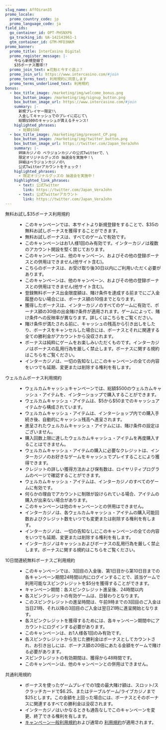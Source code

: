 ```yaml
---
slug_name: AffOiran35
promo_locale:
  promo_country_code: jp
  promo_language_code: ja
field_ids:
  go_container_id: OPT-PHSNXP6
  ga_tracking_id: UA-142143961-1
  gtm_container_id: GTM-MFD3NKM
promo_banner:
  promo_title: InterCasino Digital
  promo_register_message: |-
    今なら新規登録で
    $35ボーナス獲得!?
  promo_join_text: ▶花魁と今すぐ遊ぶ？
  promo_join_url: https://www.intercasino.com/#join
  promo_terms_text: 利用規約に同意します
  promo_terms_underlined_text: 利用規約
bonus:
  - box_title_image: /marketing/img/welcome_bonus.png
    box_button_image: /marketing/img/signup_button.png
    box_button_image_url: https://www.intercasino.com/#join
    summary: |-
      新規プレイヤー限定!\
      入金してキャッシュでのプレイに応じて\
      総額$500のキャッシュが貰えるチャンス!
    higlighted_phrases:
      - 総額$500
  - box_title_image: /marketing/img/present_CP.png
    box_button_image: /marketing/img/twitter_button.png
    box_button_image_url: https://twitter.com/Japan_VeraJohn
    summary: |-
      姉妹カジノの ベラジョンカジノの公式Twitterで、\
      限定オリジナルグッズの 抽選会を実施中！\
      詳細はベラジョンカジノの\
      公式Twitterアカウントをチェック！
    higlighted_phrases:
      - 限定オリジナルグッズの 抽選会を実施中！
    highlighted_link_phrases:
      - text: 公式Twitter
        link: https://twitter.com/Japan_VeraJohn
      - text: 公式Twitterアカウント
        link: https://twitter.com/Japan_VeraJohn
---
```

<dl>
  <dt>無料お試し$35ボーナス利用規約</dt>
  <dd>
    <ul>
      <li>このキャンペーンでは、本サイトより新規登録をすることで、$35の無料お試しボーナスを獲得することができます。</li>
      <li>無料お試しボーナスは、すべてのゲームで有効です。</li>
      <li>このキャンペーンはお1人様1回のみ有効です。インターカジノは複数のアカウント開設を堅く禁じております。</li>
      <li>このキャンペーンは、他のキャンペーン、およびその他の登録ボーナスとの併用はできません(他サイト含む)。</li>
      <li>こちらのボーナスは、お受け取り後30日以内にご利用いただく必要があります。</li>
      <li>このキャンペーンは、他のキャンペーン、およびその他の登録ボーナスとの併用はできません(他サイト含む)。</li>
      <li>登録無料ボーナス出金限度額は、賭け条件を達成する前までにご入金履歴のない場合には、ボーナス額の10倍までとなります。</li>
      <li>獲得したボーナスは、インターカジノのすべてのゲームに有効で、ボーナス額の30倍の出金賭け条件が適用されます。ゲームによって、賭け条件への反映率が異なります。詳しくはこちらをご覧ください。</li>
      <li>賭け条件が満たされる前に、キャッシュの残高から引き出しをしたり、ボーナスをキャンセルした場合には、ボーナスとそれに関連する全ての勝利金がアカウントから没収されます。</li>
      <li>ボーナスは純粋にゲームをお楽しみいただくものです。インターカジノはボーナスの乱用行為を厳しく禁止します。ボーナスに関する規約はこちらをご覧ください。</li>
      <li>インターカジノは、一切の告知なしにこのキャンペーンの全ての内容をいつでも延期、変更または削除する権利を有します。</li>
    </ul>
  </dd>
</dl>
<dl>
  <dt>ウェルカムボーナス利用規約</dt>
  <dd>
    <ul>
      <li>ウェルカムキャッシュキャンペーンでは、総額$500のウェルカムキャッシュ・アイテムを、インターショップで購入することができます。</li>
      <li>ウェルカムキャッシュ・アイテムは、$5から$50までのキャッシュアイテムから構成されています。</li>
      <li>ウェルカムキャッシュ・アイテムは、インターショップ内での購入手続き後、自動的にキャッシュ残高へ進呈されます。</li>
      <li>進呈されたウェルカムキャッシュ・アイテムには、賭け条件の設定はございません。</li>
      <li>購入回数上限に達したウェルカムキャッシュ・アイテムを再度購入することはできません。</li>
      <li>ウェルカムキャッシュ・アイテムの購入に必要なクレジットは、インターカジノのお好きなゲームをキャッシュでプレイすることにより獲得できます。</li>
      <li>クレジットの詳しい獲得方法および保有数は、ロイヤリティプログラムのページで確認することができます。</li>
      <li>ウェルカムキャッシュ・アイテムは、インターカジノのすべてのゲームに有効です。</li>
      <li>何らかの理由でアカウントに制限が設けられている場合、アイテムの購入が出来ない場合があります。</li>
      <li>このキャンペーンは他のキャンペーンとの併用はできません。</li>
      <li>インターカジノは、各ウェルカムキャッシュ・アイテムの購入可能回数およびクレジット数をいつでも変更または削除する権利を有します。</li>
      <li>インターカジノは、一切の告知なしにこのキャンペーンの全ての内容をいつでも延期、変更または削除する権利を有します。</li>
      <li>インターカジノはキャッシュおよびボーナスの乱用行為を厳しく禁止します。ボーナスに関する規約はこちらをご覧ください。</li>
    </ul>
  </dd>
</dl>
<dl>
  <dt>10日間連続無料ボーナスご利用規約</dt>
  <dd>
    <ul>
      <li>このキャンペーンでは、3回目の入金後、第1日目から第10日目までの各キャンペーン期間24時間以内にログインすることで、該当ゲームで利用可能なスピンクレジットを$5分を獲得することができます。</li>
      <li>キャンペーン期間：各スピンクレジット進呈後、24時間以内</li>
      <li>各スピンクレジットの有効ゲームは、日替わりとなります。</li>
      <li>このスピンクレジットの進呈時間は、午前9時までの3回目のご入金は当日21時、それ以降の3回目のご入金は翌日21時に進呈開始となります。</li>
      <li>各スピンクレジットを獲得するためには、各キャンペーン期間中にアカウントにログインする必要があります。</li>
      <li>このキャンペーンは、お1人様各1回のみ有効です。</li>
      <li>各スピンクレジットから生じた勝利金はボーナスとしてカウントされ、お引き出しには、ボーナス額の20倍にあたる金額をゲームで賭ける必要があります。</li>
      <li>スピンクレジットの有効期間は、獲得から48時間です。</li>
      <li>このキャンペーンは、他のキャンペーンとの併用はできません。</li>
    </ul>
  </dd>
</dl>
<dl>
  <dt>共通利用規約</dt>
  <dd>
    <ul>
      <li>ボーナスを使ったゲームプレイでの1度の最大賭け額は、スロット/スクラッチカードで$6.25、またはテーブルゲーム/ライブカジノまで$25とします。この金額を上回った場合には、ボーナスとそのボーナスに関連するすべての勝利金は没収されます。</li>
      <li>インターカジノはいかなるときも通告なしでこのキャンペーンを変更、終了できる権利を有します。</li>
      <li>
        <a
          href="https://www.intercasino.com/about/promotions-terms-and-conditions"
        >キャンペーン一般利用規約</a>および通常の
        <a href="https://www.intercasino.com/about/terms-and-conditions">利用規約</a>が適用されます。
      </li>
    </ul>
  </dd>
</dl>